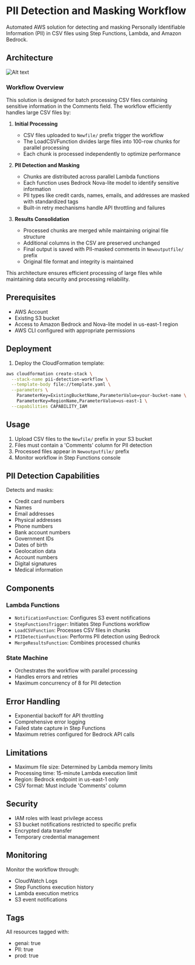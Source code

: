 # PII Detection and Masking Workflow

Automated AWS solution for detecting and masking Personally Identifiable Information (PII) in CSV files using Step Functions, Lambda, and Amazon Bedrock.

## Architecture
![Alt text](/images/Architeture.png)

### Workflow Overview

This solution is designed for batch processing CSV files containing sensitive information in the Comments field. The workflow efficiently handles large CSV files by:

1. **Initial Processing**
   - CSV files uploaded to `Newfile/` prefix trigger the workflow
   - The LoadCSVFunction divides large files into 100-row chunks for parallel processing
   - Each chunk is processed independently to optimize performance

2. **PII Detection and Masking**
   - Chunks are distributed across parallel Lambda functions
   - Each function uses Bedrock Nova-lite model to identify sensitive information
   - PII types like credit cards, names, emails, and addresses are masked with standardized tags
   - Built-in retry mechanisms handle API throttling and failures

3. **Results Consolidation**
   - Processed chunks are merged while maintaining original file structure
   - Additional columns in the CSV are preserved unchanged
   - Final output is saved with PII-masked comments in `Newoutputfile/` prefix
   - Original file format and integrity is maintained

This architecture ensures efficient processing of large files while maintaining data security and processing reliability.


## Prerequisites

- AWS Account
- Existing S3 bucket
- Access to Amazon Bedrock and Nova-lite model in us-east-1 region
- AWS CLI configured with appropriate permissions

## Deployment

1. Deploy the CloudFormation template:
```bash
aws cloudformation create-stack \
  --stack-name pii-detection-workflow \
  --template-body file://template.yaml \
  --parameters \
    ParameterKey=ExistingBucketName,ParameterValue=your-bucket-name \
    ParameterKey=RegionName,ParameterValue=us-east-1 \
  --capabilities CAPABILITY_IAM
```

## Usage

1. Upload CSV files to the `Newfile/` prefix in your S3 bucket
2. Files must contain a 'Comments' column for PII detection
3. Processed files appear in `Newoutputfile/` prefix
4. Monitor workflow in Step Functions console

## PII Detection Capabilities

Detects and masks:
- Credit card numbers
- Names
- Email addresses
- Physical addresses
- Phone numbers
- Bank account numbers
- Government IDs
- Dates of birth
- Geolocation data
- Account numbers
- Digital signatures
- Medical information

## Components

### Lambda Functions
- `NotificationFunction`: Configures S3 event notifications
- `StepFunctionsTrigger`: Initiates Step Functions workflow
- `LoadCSVFunction`: Processes CSV files in chunks
- `PIIDetectionFunction`: Performs PII detection using Bedrock
- `MergeResultsFunction`: Combines processed chunks

### State Machine
- Orchestrates the workflow with parallel processing
- Handles errors and retries
- Maximum concurrency of 8 for PII detection

## Error Handling

- Exponential backoff for API throttling
- Comprehensive error logging
- Failed state capture in Step Functions
- Maximum retries configured for Bedrock API calls

## Limitations

- Maximum file size: Determined by Lambda memory limits
- Processing time: 15-minute Lambda execution limit
- Region: Bedrock endpoint in us-east-1 only
- CSV format: Must include 'Comments' column

## Security

- IAM roles with least privilege access
- S3 bucket notifications restricted to specific prefix
- Encrypted data transfer
- Temporary credential management

## Monitoring

Monitor the workflow through:
- CloudWatch Logs
- Step Functions execution history
- Lambda execution metrics
- S3 event notifications

## Tags

All resources tagged with:
- genai: true
- PII: true
- prod: true